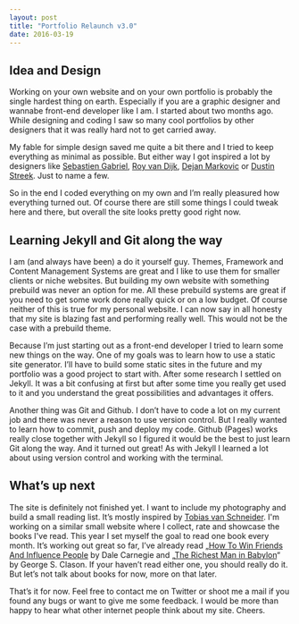 ```yaml
---
layout: post
title: "Portfolio Relaunch v3.0"
date: 2016-03-19
---
```


## Idea and Design

Working on your own website and on your own portfolio is probably the single hardest thing on earth. Especially if you are a graphic designer and wannabe front-end developer like I am. I started about two months ago. While designing and coding I saw so many cool portfolios by other designers that it was really hard not to get carried away.

My fable for simple design saved me quite a bit there and I tried to keep everything as minimal as possible. But either way I got inspired a lot by designers like [Sebastien Gabriel](http://sebastien-gabriel.com/), [Roy van Dijk](http://royvandijk.nl/), [Dejan Markovic](http://dejan-markovic.com/) or [Dustin Streek](http://www.dstnstrck.de/). Just to name a few.

So in the end I coded everything on my own and I’m really pleasured how everything turned out. Of course there are still some things I could tweak here and there, but overall the site looks pretty good right now. 

## Learning Jekyll and Git along the way

I am (and always have been) a do it yourself guy. Themes, Framework and Content Management Systems are great and I like to use them for smaller clients or niche websites. But building my own website with something prebuild was never an option for me. All these prebuild systems are great if you need to get some work done really quick or on a low budget. Of course neither of this is true for my personal website. I can now say in all honesty that my site is blazing fast and performing really well. This would not be the case with a prebuild theme. 

Because I’m just starting out as a front-end developer I tried to learn some new things on the way. One of my goals was to learn how to use a static site generator. I’ll have to build some static sites in the future and my portfolio was a good project to start with. After some research I settled on Jekyll. It was a bit confusing at first but after some time you really get used to it and you understand the great possibilities and advantages it offers. 

Another thing was Git and Github. I don’t have to code a lot on my current job and there was never a reason to use version control. But I really wanted to learn how to commit, push and deploy my code. Github (Pages) works really close together with Jekyll so I figured it would be the best to just learn Git along the way. And it turned out great! As with Jekyll I learned a lot about using version control and working with the terminal. 

## What’s up next

The site is definitely not finished yet. I want to include my photography and build a small reading list. It’s mostly inspired by [Tobias van Schneider](http://www.vanschneider.com/reading/). I'm working on a similar small website where I collect, rate and showcase the books I've read. This year I set myself the goal to read one book every month. It’s working out great so far, I’ve already read „[How To Win Friends And Influence People](http://www.amazon.de/gp/product/1439199191/ref=as_li_tl?ie=UTF8&camp=1638&creative=19454&creativeASIN=1439199191&linkCode=as2&tag=robinstickel-21) by Dale Carnegie and „[The Richest Man in Babylon](http://www.amazon.de/gp/product/0451205367/ref=as_li_tl?ie=UTF8&camp=1638&creative=19454&creativeASIN=0451205367&linkCode=as2&tag=robinstickel-21)“ by George S. Clason. If your haven’t read either one, you should really do it. But let’s not talk about books for now, more on that later. 

That’s it for now. Feel free to contact me on Twitter or shoot me a mail if you found any bugs or want to give me some feedback. I would be more than happy to hear what other internet people think about my site. Cheers.